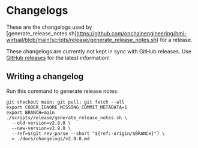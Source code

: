 # Changelogs

These are the changelogs used by [generate_release_notes.sh]https://github.com/onchainengineering/hmi-wirtual/blob/main/scripts/release/generate_release_notes.sh) for a release.

These changelogs are currently not kept in sync with GitHub releases. Use [GitHub releases](https://github.com/onchainengineering/hmi-wirtual/releases) for the latest information!

## Writing a changelog

Run this command to generate release notes:

```shell
git checkout main; git pull; git fetch --all
export CODER_IGNORE_MISSING_COMMIT_METADATA=1
export BRANCH=main
./scripts/release/generate_release_notes.sh \
  --old-version=v2.8.0 \
  --new-version=v2.9.0 \
  --ref=$(git rev-parse --short "${ref:-origin/$BRANCH}") \
  > ./docs/changelogs/v2.9.0.md
```
